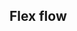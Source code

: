 ## Flex flow


<!-- <values.flexFlow> -->

<!-- </values.flexFlow> -->

<!-- <variants.flexFlow> -->

<!-- </variants.flexFlow> -->

